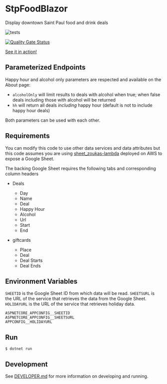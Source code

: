 # StpFoodBlazor
Display downtown Saint Paul food and drink deals

![tests](https://github.com/eebbesen/StpFoodBlazor/actions/workflows/test.yml/badge.svg)

[![Quality Gate Status](https://sonarcloud.io/api/project_badges/measure?project=eebbesen_StpFoodBlazor&metric=alert_status)](https://sonarcloud.io/summary/new_code?id=eebbesen_StpFoodBlazor)

[See it in action!](stpfoodblazor-d3f0aqbuf5bxfugt.centralus-01.azurewebsites.net)

## Parameterized Endpoints
Happy hour and alcohol only parameters are respected and available on the About page:
* `alcoholOnly` will limit results to deals with alcohol when true; when false deals including those with alcohol will be returned
* `hh` will return all deals _including_ happy hour (default is not to include happy hour deals)

Both parameters can be used with each other.

## Requirements

You can modify this code to use other data services and data attributes but this code assumes you are using [sheet_zoukas-lambda](https://github.com/eebbesen/sheet_zoukas-lambda/) deployed on AWS to expose a Google Sheet.

The backing Google Sheet requires the following tabs and corresponding column headers
* Deals
    * Day
    * Name
    * Deal
    * Happy Hour
    * Alcohol
    * Url
    * Start
    * End

* giftcards
    * Place
    * Deal
    * Deal Starts
    * Deal Ends


## Environment Variables
`SHEETID` is the Google Sheet ID from which data will be read. `SHEETSURL` is the URL of the service that retrieves the data from the Google Sheet. `HOLIDAYURL` is the URL of the service that retrieves holiday data.

    ASPNETCORE_APPCONFIG__SHEETID
    ASPNETCORE_APPCONFIG__SHEETSURL
    APPCONFIG__HOLIDAYURL

## Run

    $ dotnet run

## Development

See [DEVELOPER.md](DEVELOPER.md) for more information on developing and running.
